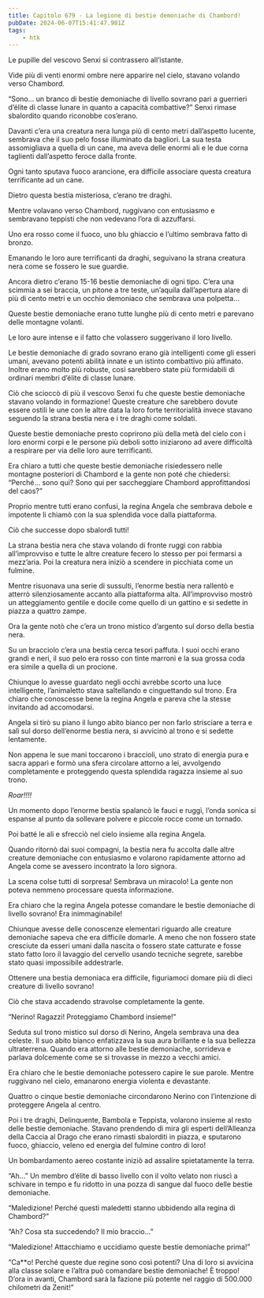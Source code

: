 ```yaml
---
title: Capitolo 679 - La legione di bestie demoniache di Chambord!
pubDate: 2024-06-07T15:41:47.981Z
tags:
    - htk
---
```


Le pupille del vescovo Senxi si contrassero all’istante.

Vide più di venti enormi ombre nere apparire nel cielo, stavano volando verso Chambord.

“Sono… un branco di bestie demoniache di livello sovrano pari a guerrieri d’élite di classe lunare in quanto a capacità combattive?” Senxi rimase sbalordito quando riconobbe cos’erano.

Davanti c’era una creatura nera lunga più di cento metri dall’aspetto lucente, sembrava che il suo pelo fosse illuminato da bagliori. La sua testa assomigliava a quella di un cane, ma aveva delle enormi ali e le due corna taglienti dall’aspetto feroce dalla fronte.

Ogni tanto sputava fuoco arancione, era difficile associare questa creatura terrificante ad un cane.

Dietro questa bestia misteriosa, c’erano tre draghi.

Mentre volavano verso Chambord, ruggivano con entusiasmo e sembravano teppisti che non vedevano l’ora di azzuffarsi.

Uno era rosso come il fuoco, uno blu ghiaccio e l’ultimo sembrava fatto di bronzo.

Emanando le loro aure terrificanti da draghi, seguivano la strana creatura nera come se fossero le sue guardie.

Ancora dietro c’erano 15-16 bestie demoniache di ogni tipo. C’era una scimmia a sei braccia, un pitone a tre teste, un’aquila dall’apertura alare di più di cento metri e un occhio demoniaco che sembrava una polpetta…

Queste bestie demoniache erano tutte lunghe più di cento metri e parevano delle montagne volanti.

Le loro aure intense e il fatto che volassero suggerivano il loro livello.

Le bestie demoniache di grado sovrano erano già intelligenti come gli esseri umani, avevano potenti abilità innate e un istinto combattivo più affinato. Inoltre erano molto più robuste, così sarebbero state più formidabili di ordinari membri d’élite di classe lunare.

Ciò che scioccò di più il vescovo Senxi fu che queste bestie demoniache stavano volando in formazione! Queste creature che sarebbero dovute essere ostili le une con le altre data la loro forte territorialità invece stavano seguendo la strana bestia nera e i tre draghi come soldati.

Queste bestie demoniache presto coprirono più della metà del cielo con i loro enormi corpi e le persone più deboli sotto iniziarono ad avere difficoltà a respirare per via delle loro aure terrificanti.

Era chiaro a tutti che queste bestie demoniache risiedessero nelle montagne posteriori di Chambord e la gente non poté che chiedersi: “Perché… sono qui? Sono qui per saccheggiare Chambord approfittandosi del caos?”

Proprio mentre tutti erano confusi, la regina Angela che sembrava debole e impotente li chiamò con la sua splendida voce dalla piattaforma.

Ciò che successe dopo sbalordì tutti!

La strana bestia nera che stava volando di fronte ruggì con rabbia all’improvviso e tutte le altre creature fecero lo stesso per poi fermarsi a mezz’aria. Poi la creatura nera iniziò a scendere in picchiata come un fulmine.

Mentre risuonava una serie di sussulti, l’enorme bestia nera rallentò e atterrò silenziosamente accanto alla piattaforma alta. All’improvviso mostrò un atteggiamento gentile e docile come quello di un gattino e si sedette in piazza a quattro zampe.

Ora la gente notò che c’era un trono mistico d’argento sul dorso della bestia nera.

Su un bracciolo c’era una bestia cerca tesori paffuta. I suoi occhi erano grandi e neri, il suo pelo era rosso con tinte marroni e la sua grossa coda era simile a quella di un procione.

Chiunque lo avesse guardato negli occhi avrebbe scorto una luce intelligente, l’animaletto stava saltellando e cinguettando sul trono. Era chiaro che conoscesse bene la regina Angela e pareva che la stesse invitando ad accomodarsi.

Angela si tirò su piano il lungo abito bianco per non farlo strisciare a terra e salì sul dorso dell’enorme bestia nera, si avvicinò al trono e si sedette lentamente.

Non appena le sue mani toccarono i braccioli, uno strato di energia pura e sacra apparì e formò una sfera circolare attorno a lei, avvolgendo completamente e proteggendo questa splendida ragazza insieme al suo trono.

<em>Roar!!!!</em>

Un momento dopo l’enorme bestia spalancò le fauci e ruggì, l’onda sonica si espanse al punto da sollevare polvere e piccole rocce come un tornado.

Poi batté le ali e sfrecciò nel cielo insieme alla regina Angela.

Quando ritornò dai suoi compagni, la bestia nera fu accolta dalle altre creature demoniache con entusiasmo e volarono rapidamente attorno ad Angela come se avessero incontrato la loro signora.

La scena colse tutti di sorpresa! Sembrava un miracolo! La gente non poteva nemmeno processare questa informazione.

Era chiaro che la regina Angela potesse comandare le bestie demoniache di livello sovrano! Era inimmaginabile!

Chiunque avesse delle conoscenze elementari riguardo alle creature demoniache sapeva che era difficile domarle. A meno che non fossero state cresciute da esseri umani dalla nascita o fossero state catturate e fosse stato fatto loro il lavaggio del cervello usando tecniche segrete, sarebbe stato quasi impossibile addestrarle.

Ottenere una bestia demoniaca era difficile, figuriamoci domare più di dieci creature di livello sovrano!

Ciò che stava accadendo stravolse completamente la gente.

“Nerino! Ragazzi! Proteggiamo Chambord insieme!”

Seduta sul trono mistico sul dorso di Nerino, Angela sembrava una dea celeste. Il suo abito bianco enfatizzava la sua aura brillante e la sua bellezza ultraterrena. Quando era attorno alle bestie demoniache, sorrideva e parlava dolcemente come se si trovasse in mezzo a vecchi amici.

Era chiaro che le bestie demoniache potessero capire le sue parole. Mentre ruggivano nel cielo, emanarono energia violenta e devastante.

Quattro o cinque bestie demoniache circondarono Nerino con l’intenzione di proteggere Angela al centro.

Poi i tre draghi, Delinquente, Bambola e Teppista, volarono insieme al resto delle bestie demoniache. Stavano prendendo di mira gli esperti dell’Alleanza della Caccia al Drago che erano rimasti sbalorditi in piazza, e sputarono fuoco, ghiaccio, veleno ed energia del fulmine contro di loro!

Un bombardamento aereo costante iniziò ad assalire spietatamente la terra.

“Ah…” Un membro d’élite di basso livello con il volto velato non riuscì a schivare in tempo e fu ridotto in una pozza di sangue dal fuoco delle bestie demoniache.

“Maledizione! Perché questi maledetti stanno ubbidendo alla regina di Chambord?”

“Ah? Cosa sta succedendo? Il mio braccio…”

“Maledizione! Attacchiamo e uccidiamo queste bestie demoniache prima!”

“Ca**o! Perché queste due regine sono così potenti? Una di loro si avvicina alla classe solare e l’altra può comandare bestie demoniache! È troppo! D’ora in avanti, Chambord sarà la fazione più potente nel raggio di 500.000 chilometri da Zenit!”



